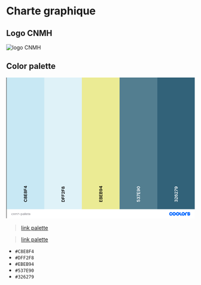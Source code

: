 # Charte graphique

## Logo CNMH

![logo CNMH](https://tanmia.ma/wp-content/uploads/2022/09/cnmh.jpg)

## Color palette

![Color palette](./images/Screenshot%202023-11-09%20104241.png)

> [link palette](https://docs.google.com/presentation/d/1AcpOO3oRO92nFuhlUgwleGB6ZnNo_37ZgCmzwH2WxuQ/edit?usp=sharing)

> [link palette](https://docs.google.com/presentation/d/1AcpOO3oRO92nFuhlUgwleGB6ZnNo_37ZgCmzwH2WxuQ/edit?usp=sharing)

- `#C8E8F4`
- `#DFF2F8`
- `#EBEB94`
- `#537E90`
- `#326279`
